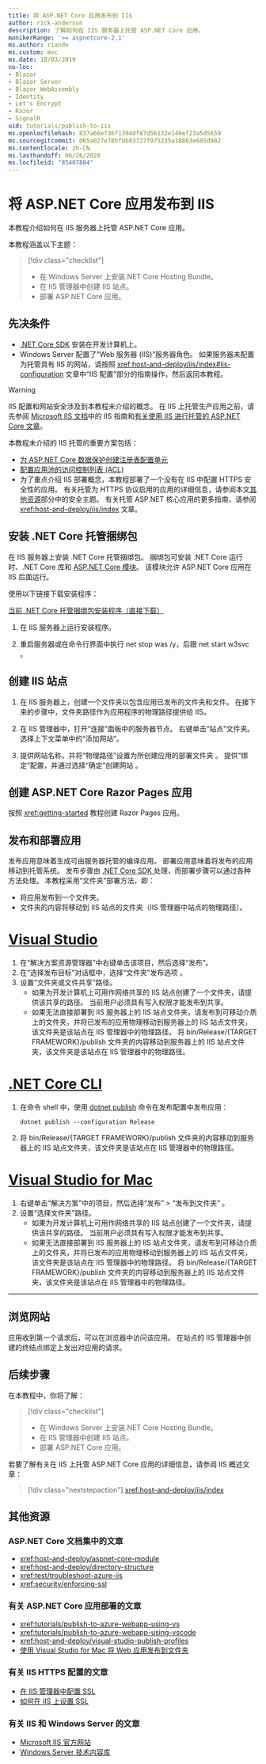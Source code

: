 ```yaml
---
title: 将 ASP.NET Core 应用发布到 IIS
author: rick-anderson
description: 了解如何在 IIS 服务器上托管 ASP.NET Core 应用。
monikerRange: '>= aspnetcore-2.1'
ms.author: riande
ms.custom: mvc
ms.date: 10/03/2019
no-loc:
- Blazor
- Blazor Server
- Blazor WebAssembly
- Identity
- Let's Encrypt
- Razor
- SignalR
uid: tutorials/publish-to-iis
ms.openlocfilehash: 837a66ef36f1394df87d56132e146ef23a5d5659
ms.sourcegitcommit: d65a027e78bf0b83727f975235a18863e685d902
ms.contentlocale: zh-CN
ms.lasthandoff: 06/26/2020
ms.locfileid: "85407884"
---
```

# <a name="publish-an-aspnet-core-app-to-iis"></a>将 ASP.NET Core 应用发布到 IIS

本教程介绍如何在 IIS 服务器上托管 ASP.NET Core 应用。

本教程涵盖以下主题：

> [!div class="checklist"]
> * 在 Windows Server 上安装.NET Core Hosting Bundle。
> * 在 IIS 管理器中创建 IIS 站点。
> * 部署 ASP.NET Core 应用。

## <a name="prerequisites"></a>先决条件

* [.NET Core SDK](/dotnet/core/sdk) 安装在开发计算机上。
* Windows Server 配置了“Web 服务器 (IIS)”服务器角色。 如果服务器未配置为托管具有 IIS 的网站，请按照 <xref:host-and-deploy/iis/index#iis-configuration> 文章中“IIS 配置”部分的指南操作，然后返回本教程。

> [!WARNING]
> IIS 配置和网站安全涉及到本教程未介绍的概念。 在 IIS 上托管生产应用之前，请先参阅 [Microsoft IIS 文档](https://www.iis.net/)中的 IIS 指南和[有关使用 IIS 进行托管的 ASP.NET Core 文章](xref:host-and-deploy/iis/index)。
>
> 本教程未介绍的 IIS 托管的重要方案包括：
>
> * [为 ASP.NET Core 数据保护创建注册表配置单元](xref:host-and-deploy/iis/index#data-protection)
> * [配置应用池的访问控制列表 (ACL)](xref:host-and-deploy/iis/index#application-pool-identity)
> * 为了重点介绍 IIS 部署概念，本教程部署了一个没有在 IIS 中配置 HTTPS 安全性的应用。 有关托管为 HTTPS 协议启用的应用的详细信息，请参阅本文[其他资源](#additional-resources)部分中的安全主题。 有关托管 ASP.NET 核心应用的更多指南，请参阅 <xref:host-and-deploy/iis/index> 文章。

## <a name="install-the-net-core-hosting-bundle"></a>安装 .NET Core 托管捆绑包

在 IIS 服务器上安装 .NET Core 托管捆绑包。 捆绑包可安装 .NET Core 运行时、.NET Core 库和 [ASP.NET Core 模块](xref:host-and-deploy/aspnet-core-module)。 该模块允许 ASP.NET Core 应用在 IIS 后面运行。

使用以下链接下载安装程序：

[当前 .NET Core 托管捆绑包安装程序（直接下载）](https://dotnet.microsoft.com/permalink/dotnetcore-current-windows-runtime-bundle-installer)

1. 在 IIS 服务器上运行安装程序。

1. 重启服务器或在命令行界面中执行 net stop was /y，后跟 net start w3svc 。

## <a name="create-the-iis-site"></a>创建 IIS 站点

1. 在 IIS 服务器上，创建一个文件夹以包含应用已发布的文件夹和文件。 在接下来的步骤中，文件夹路径作为应用程序的物理路径提供给 IIS。

1. 在 IIS 管理器中，打开“连接”面板中的服务器节点。 右键单击“站点”文件夹。 选择上下文菜单中的“添加网站”。

1. 提供网站名称，并将“物理路径”设置为所创建应用的部署文件夹 。 提供“绑定”配置，并通过选择“确定”创建网站 。

## <a name="create-an-aspnet-core-razor-pages-app"></a>创建 ASP.NET Core Razor Pages 应用

按照 <xref:getting-started> 教程创建 Razor Pages 应用。

## <a name="publish-and-deploy-the-app"></a>发布和部署应用

发布应用意味着生成可由服务器托管的编译应用。 部署应用意味着将发布的应用移动到托管系统。 发布步骤由 [.NET Core SDK ](/dotnet/core/sdk) 处理，而部署步骤可以通过各种方法处理。 本教程采用“文件夹”部署方法，即：

* 将应用发布到一个文件夹。
* 文件夹的内容将移动到 IIS 站点的文件夹（IIS 管理器中站点的物理路径）。

# <a name="visual-studio"></a>[Visual Studio](#tab/visual-studio)

1. 在“解决方案资源管理器”中右键单击该项目，然后选择“发布”。
1. 在“选择发布目标”对话框中，选择“文件夹”发布选项 。
1. 设置“文件夹或文件共享”路径。
   * 如果为开发计算机上可用作网络共享的 IIS 站点创建了一个文件夹，请提供该共享的路径。 当前用户必须具有写入权限才能发布到共享。
   * 如果无法直接部署到 IIS 服务器上的 IIS 站点文件夹，请发布到可移动介质上的文件夹，并将已发布的应用物理移动到服务器上的 IIS 站点文件夹，该文件夹是该站点在 IIS 管理器中的物理路径。 将 bin/Release/{TARGET FRAMEWORK}/publish 文件夹的内容移动到服务器上的 IIS 站点文件夹，该文件夹是该站点在 IIS 管理器中的物理路径。

# <a name="net-core-cli"></a>[.NET Core CLI](#tab/netcore-cli)

1. 在命令 shell 中，使用 [dotnet publish](/dotnet/core/tools/dotnet-publish) 命令在发布配置中发布应用：

   ```dotnetcli
   dotnet publish --configuration Release
   ```

1. 将 bin/Release/{TARGET FRAMEWORK}/publish 文件夹的内容移动到服务器上的 IIS 站点文件夹，该文件夹是该站点在 IIS 管理器中的物理路径。

# <a name="visual-studio-for-mac"></a>[Visual Studio for Mac](#tab/visual-studio-mac)

1. 右键单击“解决方案”中的项目，然后选择“发布” > “发布到文件夹”  。
1. 设置“选择文件夹”路径。
   * 如果为开发计算机上可用作网络共享的 IIS 站点创建了一个文件夹，请提供该共享的路径。 当前用户必须具有写入权限才能发布到共享。
   * 如果无法直接部署到 IIS 服务器上的 IIS 站点文件夹，请发布到可移动介质上的文件夹，并将已发布的应用物理移动到服务器上的 IIS 站点文件夹，该文件夹是该站点在 IIS 管理器中的物理路径。 将 bin/Release/{TARGET FRAMEWORK}/publish 文件夹的内容移动到服务器上的 IIS 站点文件夹，该文件夹是该站点在 IIS 管理器中的物理路径。

---

## <a name="browse-the-website"></a>浏览网站

应用收到第一个请求后，可以在浏览器中访问该应用。 在站点的 IIS 管理器中创建的终结点绑定上发出对应用的请求。

## <a name="next-steps"></a>后续步骤

在本教程中，你将了解：

> [!div class="checklist"]
> * 在 Windows Server 上安装.NET Core Hosting Bundle。
> * 在 IIS 管理器中创建 IIS 站点。
> * 部署 ASP.NET Core 应用。

若要了解有关在 IIS 上托管 ASP.NET Core 应用的详细信息，请参阅 IIS 概述文章：

> [!div class="nextstepaction"]
> <xref:host-and-deploy/iis/index>

## <a name="additional-resources"></a>其他资源

### <a name="articles-in-the-aspnet-core-documentation-set"></a>ASP.NET Core 文档集中的文章

* <xref:host-and-deploy/aspnet-core-module>
* <xref:host-and-deploy/directory-structure>
* <xref:test/troubleshoot-azure-iis>
* <xref:security/enforcing-ssl>

### <a name="articles-pertaining-to-aspnet-core-app-deployment"></a>有关 ASP.NET Core 应用部署的文章

* <xref:tutorials/publish-to-azure-webapp-using-vs>
* <xref:tutorials/publish-to-azure-webapp-using-vscode>
* <xref:host-and-deploy/visual-studio-publish-profiles>
* [使用 Visual Studio for Mac 将 Web 应用发布到文件夹](/visualstudio/mac/publish-folder)

### <a name="articles-on-iis-https-configuration"></a>有关 IIS HTTPS 配置的文章

* [在 IIS 管理器中配置 SSL](/iis/manage/configuring-security/configuring-ssl-in-iis-manager)
* [如何在 IIS 上设置 SSL](/iis/manage/configuring-security/how-to-set-up-ssl-on-iis)

### <a name="articles-on-iis-and-windows-server"></a>有关 IIS 和 Windows Server 的文章

* [Microsoft IIS 官方网站](https://www.iis.net/)
* [Windows Server 技术内容库](/windows-server/windows-server)
